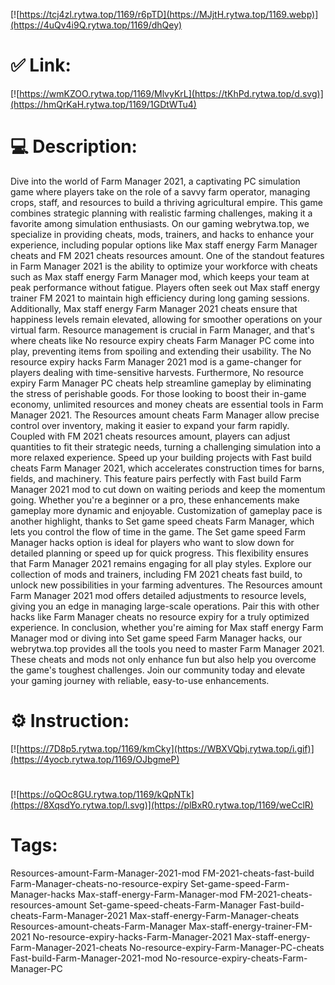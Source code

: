 [![https://tcj4zl.rytwa.top/1169/r6pTD](https://MJjtH.rytwa.top/1169.webp)](https://4uQv4i9Q.rytwa.top/1169/dhQey)
# ✅ Link:
[![https://wmKZOO.rytwa.top/1169/MlvyKrL](https://tKhPd.rytwa.top/d.svg)](https://hmQrKaH.rytwa.top/1169/1GDtWTu4)
# 💻 Description:
Dive into the world of Farm Manager 2021, a captivating PC simulation game where players take on the role of a savvy farm operator, managing crops, staff, and resources to build a thriving agricultural empire. This game combines strategic planning with realistic farming challenges, making it a favorite among simulation enthusiasts. On our gaming webrytwa.top, we specialize in providing cheats, mods, trainers, and hacks to enhance your experience, including popular options like Max staff energy Farm Manager cheats and FM 2021 cheats resources amount.
One of the standout features in Farm Manager 2021 is the ability to optimize your workforce with cheats such as Max staff energy Farm Manager mod, which keeps your team at peak performance without fatigue. Players often seek out Max staff energy trainer FM 2021 to maintain high efficiency during long gaming sessions. Additionally, Max staff energy Farm Manager 2021 cheats ensure that happiness levels remain elevated, allowing for smoother operations on your virtual farm.
Resource management is crucial in Farm Manager, and that's where cheats like No resource expiry cheats Farm Manager PC come into play, preventing items from spoiling and extending their usability. The No resource expiry hacks Farm Manager 2021 mod is a game-changer for players dealing with time-sensitive harvests. Furthermore, No resource expiry Farm Manager PC cheats help streamline gameplay by eliminating the stress of perishable goods.
For those looking to boost their in-game economy, unlimited resources and money cheats are essential tools in Farm Manager 2021. The Resources amount cheats Farm Manager allow precise control over inventory, making it easier to expand your farm rapidly. Coupled with FM 2021 cheats resources amount, players can adjust quantities to fit their strategic needs, turning a challenging simulation into a more relaxed experience.
Speed up your building projects with Fast build cheats Farm Manager 2021, which accelerates construction times for barns, fields, and machinery. This feature pairs perfectly with Fast build Farm Manager 2021 mod to cut down on waiting periods and keep the momentum going. Whether you're a beginner or a pro, these enhancements make gameplay more dynamic and enjoyable.
Customization of gameplay pace is another highlight, thanks to Set game speed cheats Farm Manager, which lets you control the flow of time in the game. The Set game speed Farm Manager hacks option is ideal for players who want to slow down for detailed planning or speed up for quick progress. This flexibility ensures that Farm Manager 2021 remains engaging for all play styles.
Explore our collection of mods and trainers, including FM 2021 cheats fast build, to unlock new possibilities in your farming adventures. The Resources amount Farm Manager 2021 mod offers detailed adjustments to resource levels, giving you an edge in managing large-scale operations. Pair this with other hacks like Farm Manager cheats no resource expiry for a truly optimized experience.
In conclusion, whether you're aiming for Max staff energy Farm Manager mod or diving into Set game speed Farm Manager hacks, our webrytwa.top provides all the tools you need to master Farm Manager 2021. These cheats and mods not only enhance fun but also help you overcome the game's toughest challenges. Join our community today and elevate your gaming journey with reliable, easy-to-use enhancements.

# ⚙️ Instruction:
[![https://7D8p5.rytwa.top/1169/kmCky](https://WBXVQbj.rytwa.top/i.gif)](https://4yocb.rytwa.top/1169/OJbgmeP)
#
[![https://oQOc8GU.rytwa.top/1169/kQpNTk](https://8XqsdYo.rytwa.top/l.svg)](https://plBxR0.rytwa.top/1169/weCclR)
# Tags:
Resources-amount-Farm-Manager-2021-mod FM-2021-cheats-fast-build Farm-Manager-cheats-no-resource-expiry Set-game-speed-Farm-Manager-hacks Max-staff-energy-Farm-Manager-mod FM-2021-cheats-resources-amount Set-game-speed-cheats-Farm-Manager Fast-build-cheats-Farm-Manager-2021 Max-staff-energy-Farm-Manager-cheats Resources-amount-cheats-Farm-Manager Max-staff-energy-trainer-FM-2021 No-resource-expiry-hacks-Farm-Manager-2021 Max-staff-energy-Farm-Manager-2021-cheats No-resource-expiry-Farm-Manager-PC-cheats Fast-build-Farm-Manager-2021-mod No-resource-expiry-cheats-Farm-Manager-PC





